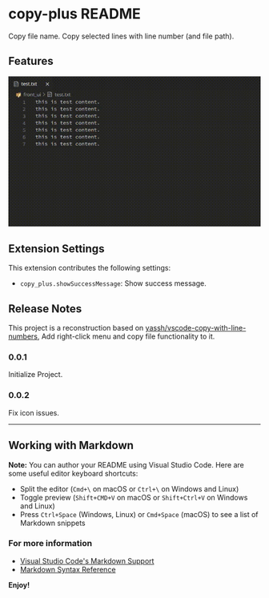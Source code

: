 
# copy-plus README

Copy file name. Copy selected lines with line number (and file path).

## Features

![example](https://raw.githubusercontent.com/zishu-zy/vscode-copy-plus/master/images/demo_0.gif)

## Extension Settings

This extension contributes the following settings:

* `copy_plus.showSuccessMessage`:  Show success message.

## Release Notes

This project is a reconstruction based on [yassh/vscode-copy-with-line-numbers](https://github.com/yassh/vscode-copy-with-line-numbers), Add right-click menu and copy file functionality to it.

### 0.0.1

Initialize Project.

### 0.0.2

Fix icon issues.

-----------------------------------------------------------------------------------------------------------

## Working with Markdown

**Note:** You can author your README using Visual Studio Code.  Here are some useful editor keyboard shortcuts:

* Split the editor (`Cmd+\` on macOS or `Ctrl+\` on Windows and Linux)
* Toggle preview (`Shift+CMD+V` on macOS or `Shift+Ctrl+V` on Windows and Linux)
* Press `Ctrl+Space` (Windows, Linux) or `Cmd+Space` (macOS) to see a list of Markdown snippets

### For more information

* [Visual Studio Code's Markdown Support](http://code.visualstudio.com/docs/languages/markdown)
* [Markdown Syntax Reference](https://help.github.com/articles/markdown-basics/)

**Enjoy!**
